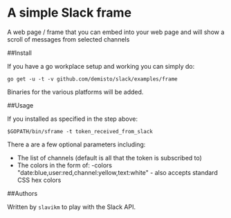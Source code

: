 # A simple Slack frame

A web page / frame that you can embed into your web page and will show a scroll of messages from selected channels

##Install

If you have a go workplace setup and working you can simply do:

```go get -u -t -v github.com/demisto/slack/examples/frame```

Binaries for the various platforms will be added.

##Usage

If you installed as specified in the step above:
```
$GOPATH/bin/sframe -t token_received_from_slack
```

There a are a few optional parameters including:
* The list of channels (default is all that the token is subscribed to)
* The colors in the form of: -colors "date:blue,user:red,channel:yellow,text:white" - also accepts standard CSS hex colors

##Authors

Written by `slavikm` to play with the Slack API.
